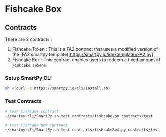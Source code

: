 # Fishcake Box

## Contracts

There are 2 contracts :

1. Fishcake Token : This is a FA2 contract that uses a modified version of the (FA2 smartpy template)[https://smartpy.io/ide?template=FA2.py]
2. Fishcake Box : This contract enables users to redeem a fixed amount of `Fishcake Tokens`

### Setup SmartPy CLI

```sh
sh <(curl -s https://smartpy.io/cli/install.sh)
```

### Test Contracts

```sh
# test fishcake contract
~/smartpy-cli/SmartPy.sh test contracts/fishcake.py contracts/test

# test fishcake box contract
~/smartpy-cli/SmartPy.sh test contracts/fishcakeBox.py contracts/test
```
